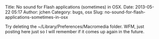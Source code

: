 Title: No sound for Flash applications (sometimes) in OSX.
Date: 2013-05-22 05:17
Author: jchen
Category: bugs, osx
Slug: no-sound-for-flash-applications-sometimes-in-osx

Try deleting the \~/Library/Preferences/Macromedia folder. WFM, just
posting here just so I will remember if it comes up again in the future.
